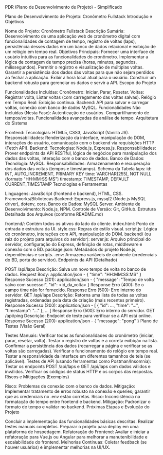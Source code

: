 PDR (Plano de Desenvolvimento de Projeto) - Simplificado

Plano de Desenvolvimento de Projeto: Cronômetro Fullstack
Introdução e Objetivos

Nome do Projeto: Cronômetro Fullstack
Descrição Sumária: Desenvolvimento de uma aplicação web de cronômetro digital com funcionalidades de contagem de tempo, registro de voltas (laps), persistência desses dados em um banco de dados relacional e exibição de um relógio em tempo real.
Objetivos Principais:
Fornecer uma interface de usuário intuitiva para as funcionalidades do cronômetro.
Implementar a lógica de contagem de tempo precisa (horas, minutos, segundos, milissegundos).
Permitir o registro e visualização de múltiplas voltas.
Garantir a persistência dos dados das voltas para que não sejam perdidos ao fechar a aplicação.
Exibir a hora local atual para o usuário.
Construir um backend robusto para gerenciar os dados e servir a API.
Escopo do Projeto

Funcionalidades Incluídas:
Cronômetro: Iniciar, Parar, Resetar.
Voltas: Registrar volta, Listar voltas (com carregamento das voltas salvas).
Relógio em Tempo Real: Exibição contínua.
Backend: API para salvar e carregar voltas, conexão com banco de dados MySQL.
Funcionalidades Não Incluídas (Nesta Fase):
Autenticação de usuários.
Compartilhamento de tempos/voltas.
Funcionalidades avançadas de análise de tempo.
Arquitetura do Sistema

Frontend:
Tecnologias: HTML5, CSS3, JavaScript (Vanilla JS).
Responsabilidades: Renderização da interface, manipulação do DOM, interações do usuário, comunicação com o backend via requisições HTTP (Fetch API).
Backend:
Tecnologias: Node.js, Express.js.
Responsabilidades: Prover endpoints da API RESTful, lógica de negócios para manipulação dos dados das voltas, interação com o banco de dados.
Banco de Dados:
Tecnologia: MySQL.
Responsabilidades: Armazenamento e recuperação dos dados das voltas (tempos e timestamps).
Schema da Tabela laps:
id: INT, AUTO_INCREMENT, PRIMARY KEY
time: VARCHAR(255), NOT NULL (formato "HH:MM:SS:MS")
timestamp: TIMESTAMP, DEFAULT CURRENT_TIMESTAMP
Tecnologias e Ferramentas

Linguagens: JavaScript (frontend e backend), HTML, CSS.
Frameworks/Bibliotecas Backend: Express.js, mysql2 (Node.js MySQL driver), dotenv, cors.
Banco de Dados: MySQL Server.
Ambiente de Desenvolvimento: Node.js, NPM.
Controle de Versão: Git, GitHub.
Estrutura Detalhada dos Arquivos (conforme README.md)

frontend/: Contém todos os ativos do lado do cliente.
index.html: Ponto de entrada e estrutura da UI.
style.css: Regras de estilo visual.
script.js: Lógica do cronômetro, interações com API, manipulação do DOM.
backend/ (ou raiz do projeto para arquivos do servidor):
server.js: Arquivo principal do servidor, configuração do Express, definição de rotas, middleware e conexão com o BD.
package.json: Metadados do projeto Node.js, dependências e scripts.
.env: Armazena variáveis de ambiente (credenciais do BD, porta do servidor).
Endpoints da API (Detalhado)

POST /api/laps
Descrição: Salva um novo tempo de volta no banco de dados.
Request Body: application/json - { "time": "HH:MM:SS:MS" }
Response Sucesso (201): application/json - { "message": "Tempo de volta salvo com sucesso!", "id": <id_da_volta> }
Response Erro (400): Se o campo time não for fornecido.
Response Erro (500): Erro interno do servidor.
GET /api/laps
Descrição: Retorna uma lista de todas as voltas registradas, ordenadas pela data de criação (mais recentes primeiro).
Response Sucesso (200): application/json - [ { "id": ..., "time": "...", "timestamp": "..." }, ... ]
Response Erro (500): Erro interno do servidor.
GET /api/ping
Descrição: Endpoint de teste para verificar se a API está online.
Response Sucesso (200): application/json - { "message": "pong" }
Plano de Testes (Visão Geral)

Testes Manuais:
Verificar todas as funcionalidades do cronômetro (iniciar, parar, resetar, volta).
Testar o registro de voltas e a correta exibição na lista.
Confirmar a persistência dos dados (recarregar a página e verificar se as voltas são carregadas).
Verificar o funcionamento do relógio em tempo real.
Testar a responsividade da interface em diferentes tamanhos de tela (se aplicável).
Testes de API (usando ferramentas como Postman/Insomnia):
Testar os endpoints POST /api/laps e GET /api/laps com dados válidos e inválidos.
Verificar os códigos de status HTTP e os corpos das respostas.
Riscos e Mitigações (Exemplos)

Risco: Problemas de conexão com o banco de dados.
Mitigação: Implementar tratamento de erros robusto na conexão e queries; garantir que as credenciais no .env estão corretas.
Risco: Inconsistência na formatação do tempo entre frontend e backend.
Mitigação: Padronizar o formato de tempo e validar no backend.
Próximas Etapas e Evolução do Projeto

Concluir a implementação das funcionalidades básicas descritas.
Realizar testes manuais completos.
Preparar o projeto para deploy em uma plataforma de hospedagem.
Refatoração do Frontend: Avaliar e iniciar a refatoração para Vue.js ou Angular para melhorar a manutenibilidade e escalabilidade do frontend.
Melhorias Contínuas: Coletar feedback (se houver usuários) e implementar melhorias na UI/UX.